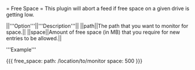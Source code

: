 = Free Space =
This plugin will abort a feed if free space on a given drive is getting low.

||'''Option'''||'''Description'''||
||path||The path that you want to monitor for space.||
||space||Amount of free space (in MB) that you require for new entries to be allowed.||

'''Example'''

{{{
free_space:
  path: /location/to/monitor
  space: 500
}}}